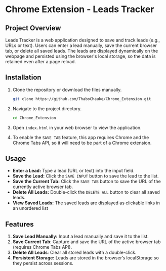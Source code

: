 # Chrome Extension - Leads Tracker

## Project Overview

Leads Tracker is a web application designed to save and track leads (e.g., URLs or text). Users can enter a lead manually, save the current browser tab, or delete all saved leads. The leads are displayed dynamically on the webpage and persisted using the browser's local storage, so the data is retained even after a page reload.

## Installation

1. Clone the repository or download the files manually.

    ```bash
    git clone https://github.com/ThaboChauke/Chrome_Extension.git
    ```

2. Navigate to the project directory.

    ```bash
    cd Chrome_Extension
    ```

3. Open `index.html` in your web browser to view the application.
4. To enable the `SAVE TAB` feature, this app requires Chrome and the Chrome Tabs API, so it will need to be part of a Chrome extension.

## Usage

- **Enter a Lead:** Type a lead (URL or text) into the input field.
- **Save the Lead:** Click the `SAVE INPUT` button to save the lead to the list.
- **Save the Current Tab:** Click the `SAVE TAB` button to save the URL of the currently active browser tab.
- **Delete All Leads:** Double-click the `DELETE ALL` button to clear all saved leads.
- **View Saved Leads:** The saved leads are displayed as clickable links in an unordered list


## Features
1. **Save Lead Manually:** Input a lead manually and save it to the list.
2. **Save Current Tab**: Capture and save the URL of the active browser tab (requires Chrome Tabs API).
3. **Delete All Leads**: Clear all stored leads with a double-click.
4. **Persistent Storage:** Leads are stored in the browser’s localStorage so they persist across sessions.